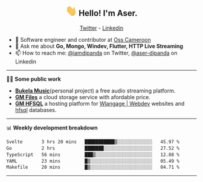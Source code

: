 <h2 align="center"> <img src="https://github.com/gabriel-TheCode/gabriel-TheCode/blob/master/gifs/Hi.gif" width="30px"> Hello! I'm Aser.</h2>
<p align="center">
  <a href="https://twitter.com/iamdipanda">Twitter</a> - 
  <a href="https://www.linkedin.com/in/aser-dipanda/">Linkedin</a>
</p>


- 🔭 Software engineer and contributor at [Oss Cameroon](https://github.com/osscameroon)
- 💬 Ask me about **Go, Mongo, Windev, Flutter, HTTP Live Streaming**
- 📫 How to reach me: [@iamdipanda](https://twitter.com/iamdipanda) on Twitter, [@aser-dipanda](https://www.linkedin.com/in/aser-dipanda/) on Linkedin

-------

👨‍💻 **Some public work**

- **[Bukela Music](https://music.bukela.co)**(personal project) a free audio streaming platform. 
- **[GM Files](https://gamesmania.io)** a cloud storage service with afordable price.
- **[GM HFSQL](https://gamesmania.io)** a hosting platform for [Wlangage | Webdev](https://pcsoft.fr/webdev/index.html) websites and [hfsql](https://pcsoft.fr/accueilpub/hfsql.htm) databases.
-------

📊 **Weekly development breakdown**

<!--START_SECTION:waka-->

```txt
Svelte       3 hrs 20 mins   ███████████▒░░░░░░░░░░░░░   45.97 %
Go           2 hrs           ███████░░░░░░░░░░░░░░░░░░   27.52 %
TypeScript   56 mins         ███▒░░░░░░░░░░░░░░░░░░░░░   12.88 %
YAML         23 mins         █▒░░░░░░░░░░░░░░░░░░░░░░░   05.49 %
Makefile     20 mins         █▒░░░░░░░░░░░░░░░░░░░░░░░   04.71 %
```

<!--END_SECTION:waka-->

-------
